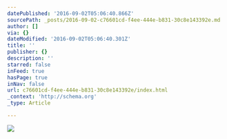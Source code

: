 ```yaml
---
datePublished: '2016-09-02T05:06:40.866Z'
sourcePath: _posts/2016-09-02-c76601cd-f4ee-444e-b831-30c8e143392e.md
author: []
via: {}
dateModified: '2016-09-02T05:06:40.301Z'
title: ''
publisher: {}
description: ''
starred: false
inFeed: true
hasPage: true
inNav: false
url: c76601cd-f4ee-444e-b831-30c8e143392e/index.html
_context: 'http://schema.org'
_type: Article

---
```

![](https://the-grid-user-content.s3-us-west-2.amazonaws.com/84e1661d-a532-4668-a4fb-c8a8b25ba8fd.jpg)